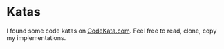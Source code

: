 # Katas

I found some code katas on [CodeKata.com](http://codekata.com). Feel free to read, clone, copy my implementations.
